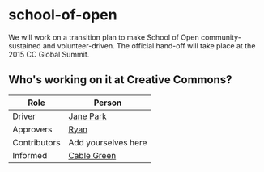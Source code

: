 # school-of-open
We will work on a transition plan to make School of Open community-sustained and volunteer-driven. The official hand-off will take place at the 2015 CC Global Summit. 

## Who's working on it at Creative Commons?

| Role  | Person |
| ------------- | ------------- |
| Driver  | [Jane Park](https://github.com/janeatcc)  |
| Approvers  | [Ryan](https://github.com/ryanmerkley)  |
| Contributors | Add yourselves here |
| Informed | [Cable Green](https://github.com/cablegreen) |
